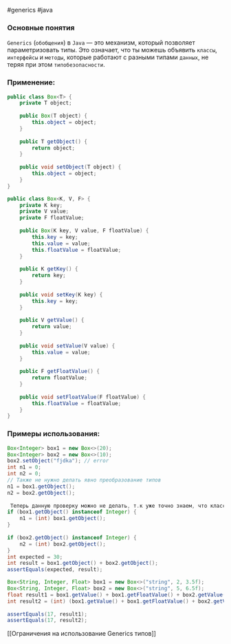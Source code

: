 #generics #java 
### Основные понятия

`Generics` (`обобщения`) в `Java` — это механизм, который позволяет параметризовать типы. Это означает, что ты можешь объявить `классы`, `интерфейсы` и `методы`, которые работают с разными типами `данных`, не теряя при этом `типобезопасности`.
### Применение:

```java
public class Box<T> {  
    private T object;  
  
    public Box(T object) {  
        this.object = object;  
    }  
  
    public T getObject() {  
        return object;  
    }  
  
    public void setObject(T object) {  
        this.object = object;  
    }  
}
```

```java
public class Box<K, V, F> {  
    private K key;  
    private V value;  
    private F floatValue;  
  
    public Box(K key, V value, F floatValue) {  
        this.key = key;  
        this.value = value;  
        this.floatValue = floatValue;  
    }  
  
    public K getKey() {  
        return key;  
    }  
  
    public void setKey(K key) {  
        this.key = key;  
    }  
  
    public V getValue() {  
        return value;  
    }  
  
    public void setValue(V value) {  
        this.value = value;  
    }  
  
    public F getFloatValue() {  
        return floatValue;  
    }  
  
    public void setFloatValue(F floatValue) {  
        this.floatValue = floatValue;  
    }   
}
```
### Примеры использования:

```java
Box<Integer> box1 = new Box<>(20);  
Box<Integer> box2 = new Box<>(10);  
box2.setObject("fjdka"); // error  
int n1 = 0;  
int n2 = 0;  
// Также не нужно делать явно преобразование типов  
n1 = box1.getObject();  
n2 = box2.getObject();  
  
 Теперь данную проверку можно не делать, т.к уже точно знаем, что класс принадлежит Integer  
if (box1.getObject() instanceof Integer) {  
    n1 = (int) box1.getObject();  
}  
  
if (box2.getObject() instanceof Integer) {  
    n2 = (int) box2.getObject();  
}  
int expected = 30;  
int result = box1.getObject() + box2.getObject();  
assertEquals(expected, result);
```

```java
Box<String, Integer, Float> box1 = new Box<>("string", 2, 3.5f);  
Box<String, Integer, Float> box2 = new Box<>("string", 5, 6.5f);  
float result1 = box1.getValue() + box1.getFloatValue() + box2.getValue() + box2.getFloatValue();  
int result2 = (int) (box1.getValue() + box1.getFloatValue() + box2.getValue() + box2.getFloatValue());  
  
assertEquals(17, result1);  
assertEquals(17, result2);
```

[[Ограничения на использование Generics типов]]